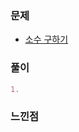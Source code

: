 ### 문제

- [소수 구하기](https://www.acmicpc.net/problem/1929)

### 풀이

```markdown
1. 
```

### 느낀점

```markdown
```